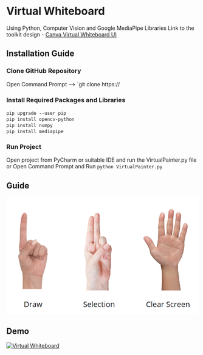 # Virtual Whiteboard
Using Python, Computer Vision and Google MediaPipe Libraries
Link to the toolkit design - [Canva Virtual Whiteboard UI](https://www.canva.com/design/DAEdq1bEIA4/q8qvATq6UcUWav4u6Moneg/view?utm_content=DAEdq1bEIA4&utm_campaign=designshare&utm_medium=link&utm_source=sharebutton)

## Installation Guide

### Clone GitHub Repository
 Open Command Prompt -->
`git clone https://

### Install Required Packages and Libraries
```
pip upgrade --user pip
pip install opencv-python
pip install numpy
pip install mediapipe
```

### Run Project
Open project from PyCharm or suitable IDE and run the VirtualPainter.py file or Open Command Prompt and Run `python VirtualPainter.py`

## Guide
![guide-img](./guide.png)

## Demo 
[![Virtual Whiteboard](https://res.cloudinary.com/marcomontalbano/image/upload/v1620299484/video_to_markdown/images/youtube--vF5HnA5sO6c-c05b58ac6eb4c4700831b2b3070cd403.jpg)](https://youtu.be/vF5HnA5sO6c "Virtual Whiteboard")
